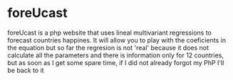 # foreUcast
foreUcast is a php website that uses lineal multivariant regressions to forecast countries happines. 
It will allow you to play with the coeficients in the equation but so far the regresion is not 'real' because it does not calculate all the parameters and there is information only for 12 countries, but as soon as I get some spare time, if I did not already forgot my PhP I'll be back to it
